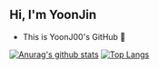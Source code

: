 ## Hi, I'm YoonJin
<ul>
 <li>This is YoonJ00's GitHub 👀</li>
</ul>

[![Anurag's github stats](https://github-readme-stats.vercel.app/api?username=YoonJ00)](https://github.com/anuraghazra/github-readme-stats)
[![Top Langs](https://github-readme-stats.vercel.app/api/top-langs/?username=YoonJ00&layout=compact)](https://github.com/anuraghazra/github-readme-stats)

<!--
**YoonJ00/YoonJ00** is a ✨ _special_ ✨ repository because its `README.md` (this file) appears on your GitHub profile.

Here are some ideas to get you started:

- 🔭 I’m currently working on ...
- 🌱 I’m currently learning ...
- 👯 I’m looking to collaborate on ...
- 🤔 I’m looking for help with ...
- 💬 Ask me about ...
- 📫 How to reach me: ...
- 😄 Pronouns: ...
- ⚡ Fun fact: ...
-->
